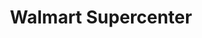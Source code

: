 ---
title: "Walmart Supercenter"
url: /plano/walmart-supercenter-north-central-expressway/
shop: supermarket
---